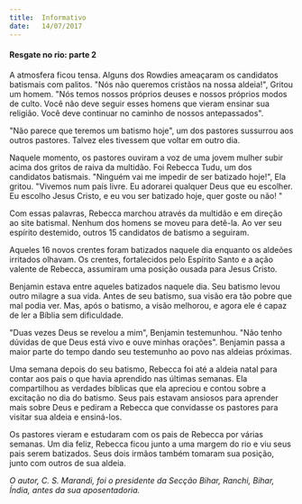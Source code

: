 ```yaml
---
title:  Informativo
date:   14/07/2017
---
```


#### Resgate no rio: parte 2

A atmosfera ficou tensa. Alguns dos Rowdies ameaçaram os candidatos batismais com palitos. "Nós não queremos cristãos na nossa aldeia!", Gritou um homem. "Nós temos nossos próprios deuses e nossos próprios modos de culto. Você não deve seguir esses homens que vieram ensinar sua religião. Você deve continuar no caminho de nossos antepassados".

"Não parece que teremos um batismo hoje", um dos pastores sussurrou aos outros pastores. Talvez eles tivessem que voltar em outro dia.

Naquele momento, os pastores ouviram a voz de uma jovem mulher subir acima dos gritos de raiva da multidão. Foi Rebecca Tudu, um dos candidatos batismais. "Ninguém vai me impedir de ser batizado hoje!", Ela gritou. "Vivemos num país livre. Eu adorarei qualquer Deus que eu escolher. Eu escolho Jesus Cristo, e eu vou ser batizado hoje, quer goste ou não! "

Com essas palavras, Rebecca marchou através da multidão e em direção ao site batismal. Nenhum dos homens se moveu para detê-la. Ao ver seu espírito destemido, outros 15 candidatos de batismo a seguiram.

Aqueles 16 novos crentes foram batizados naquele dia enquanto os aldeões irritados olhavam. Os crentes, fortalecidos pelo Espírito Santo e a ação valente de Rebecca, assumiram uma posição ousada para Jesus Cristo.

Benjamin estava entre aqueles batizados naquele dia. Seu batismo levou outro milagre a sua vida. Antes de seu batismo, sua visão era tão pobre que mal podia ver. Mas, após o batismo, a visão melhorou, e agora ele é capaz de ler a Bíblia sem dificuldade.

"Duas vezes Deus se revelou a mim", Benjamin testemunhou. "Não tenho dúvidas de que Deus está vivo e ouve minhas orações". Benjamin passa a maior parte do tempo dando seu testemunho ao povo nas aldeias próximas.

Uma semana depois do seu batismo, Rebecca foi até a aldeia natal para contar aos pais o que havia aprendido nas últimas semanas. Ela compartilhou as verdades bíblicas que ela apreciou e contou sobre a excitação no dia do batismo. Seus pais estavam ansiosos para aprender mais sobre Deus e pediram a Rebecca que convidasse os pastores para visitar sua aldeia e ensiná-los.

Os pastores vieram e estudaram com os pais de Rebecca por várias semanas. Um dia feliz, Rebecca ficou junto a uma margem do rio e viu seus pais serem batizados. Seus dois irmãos também tomaram sua posição, junto com outros de sua aldeia.

_O autor, C. S. Marandi, foi o presidente da Secção Bihar, Ranchi, Bihar, Índia, antes da sua aposentadoria._
